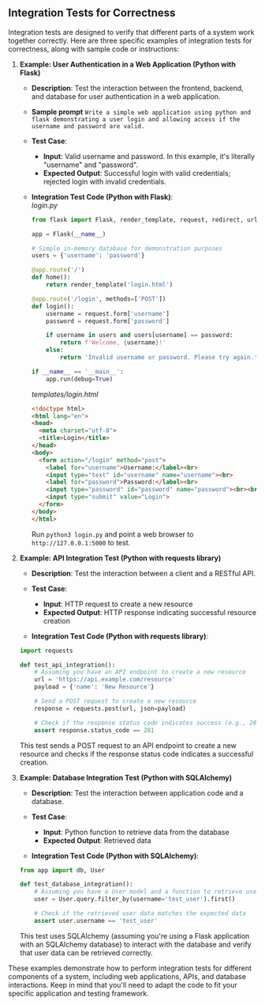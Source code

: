 ## Integration Tests for Correctness
Integration tests are designed to verify that different parts of a system work together correctly. Here are three specific examples of integration tests for correctness, along with sample code or instructions:

1. **Example: User Authentication in a Web Application (Python with Flask)**

   - **Description**: Test the interaction between the frontend, backend, and database for user authentication in a web application.
   - **Sample prompt**
     ```Write a simple web application using python and flask demonstrating a user login and allowing access if the username and password are valid.```
   - **Test Case**:
     - **Input**: Valid username and password. In this example, it's literally "username" and "password".
     - **Expected Output**: Successful login with valid credentials; rejected login with invalid credentials.

   - **Integration Test Code (Python with Flask)**:  
      _login.py_
      ```python
      from flask import Flask, render_template, request, redirect, url_for
      
      app = Flask(__name__)
      
      # Simple in-memory database for demonstration purposes
      users = {'username': 'password'}
      
      @app.route('/')
      def home():
          return render_template('login.html')
      
      @app.route('/login', methods=['POST'])
      def login():
          username = request.form['username']
          password = request.form['password']
      
          if username in users and users[username] == password:
              return f'Welcome, {username}!'
          else:
              return 'Invalid username or password. Please try again.'
      
      if __name__ == '__main__':
          app.run(debug=True)
      ```
      _templates/login.html_
      ```html
      <!doctype html>
      <html lang="en">
      <head>
        <meta charset="utf-8">
        <title>Login</title>
      </head>
      <body>
        <form action="/login" method="post">
          <label for="username">Username:</label><br>
          <input type="text" id="username" name="username"><br>
          <label for="password">Password:</label><br>
          <input type="password" id="password" name="password"><br><br>
          <input type="submit" value="Login">
        </form>
      </body>
      </html>
      ```
      Run ```python3 login.py``` and point a web browser to ```http://127.0.0.1:5000``` to test.
2. **Example: API Integration Test (Python with requests library)**

   - **Description**: Test the interaction between a client and a RESTful API.

   - **Test Case**:
     - **Input**: HTTP request to create a new resource
     - **Expected Output**: HTTP response indicating successful resource creation

   - **Integration Test Code (Python with requests library)**:

   ```python
   import requests

   def test_api_integration():
       # Assuming you have an API endpoint to create a new resource
       url = 'https://api.example.com/resource'
       payload = {'name': 'New Resource'}

       # Send a POST request to create a new resource
       response = requests.post(url, json=payload)

       # Check if the response status code indicates success (e.g., 201 Created)
       assert response.status_code == 201
   ```

   This test sends a POST request to an API endpoint to create a new resource and checks if the response status code indicates a successful creation.

3. **Example: Database Integration Test (Python with SQLAlchemy)**

   - **Description**: Test the interaction between application code and a database.

   - **Test Case**:
     - **Input**: Python function to retrieve data from the database
     - **Expected Output**: Retrieved data

   - **Integration Test Code (Python with SQLAlchemy)**:

   ```python
   from app import db, User

   def test_database_integration():
       # Assuming you have a User model and a function to retrieve user data from the database
       user = User.query.filter_by(username='test_user').first()

       # Check if the retrieved user data matches the expected data
       assert user.username == 'test_user'
   ```

   This test uses SQLAlchemy (assuming you're using a Flask application with an SQLAlchemy database) to interact with the database and verify that user data can be retrieved correctly.

These examples demonstrate how to perform integration tests for different components of a system, including web applications, APIs, and database interactions. Keep in mind that you'll need to adapt the code to fit your specific application and testing framework.
